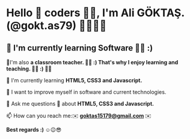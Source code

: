 <h1> <b>Hello 👋 coders 👨‍💻, I'm Ali GÖKTAŞ.(@gokt.as79) 👨‍💻🤩🥳 </b></h1>

<h2> <b>🔭 I'm currently learning Software 👨‍💻 :) </b> </h2>

🔭I'm also <b> a classroom  teacher. 👨‍🏫 :) That's why I enjoy learning and teaching. 👨‍🏫  :) 👨‍🏫  </b>

🌱 I'm currently learning <b> HTML5, CSS3 and Javascript.</b>

🔮 I want to improve myself in software and current technologies.

💬  Ask me questions 🙋 about <b> HTML5, CSS3 and Javascript. </b>

📫 How can you reach me:✉️ <b> goktas15179@gmail.com </b> ✉️

<b> Best regards :) </b>  ☺️😉😎
